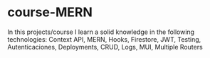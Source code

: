 # course-MERN
In this projects/course I learn a solid knowledge in the following technologies:   Context API, MERN, Hooks, Firestore, JWT, Testing, Autenticaciones, Deployments, CRUD, Logs, MUI, Multiple Routers
